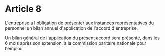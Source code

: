 # Article 8

L'entreprise a l'obligation de présenter aux instances représentatives du personnel un bilan annuel d'application de l'accord d'entreprise.

Un bilan général de l'application du présent accord sera présenté, dans les 6 mois après son extension, à la commission paritaire nationale pour l'emploi.

